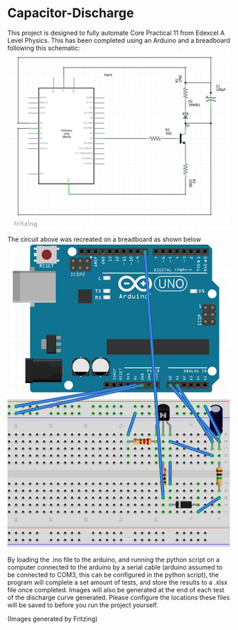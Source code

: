 # Capacitor-Discharge
This project is designed to fully automate Core Practical 11 from Edexcel A Level Physics. This has been completed using an Arduino and a breadboard following this schematic:
![Schematic](https://github.com/CoronaBorealis02/Capacitor-Discharge/blob/main/Screenshot%202021-03-24%20164720.png)

The circuit above was recreated on a breadboard as shown below
![Breadboard](https://github.com/CoronaBorealis02/Capacitor-Discharge/blob/main/Screenshot%202021-03-24%20164853.png)

By loading the .ino file to the arduino, and running the python script on a computer connected to the arduino by a serial cable (arduino assumed to be connected to COM3, this can be configured in the python script), the program will complete a set amount of tests, and store the results to a .xlsx file once completed. Images will also be generated at the end of each test of the discharge curve generated. Please configure the locations these files will be saved to before you run the project yourself.

(Images generated by Fritzing)
